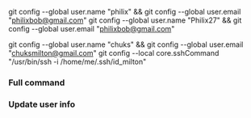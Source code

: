 git config --global user.name "philix" && git config --global user.email "philixbob@gmail.com"
git config --global user.name "Philix27" && git config --global user.email "philixbob@gmail.com"
<!-- Switcher -->
git config --global user.name "chuks" && git config --global user.email "chuksmilton@gmail.com"
git config --local core.sshCommand "/usr/bin/ssh -i /home/me/.ssh/id_milton" 

### Full command

### Update user info
